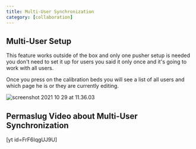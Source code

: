 ```yaml
---
title: Multi-User Synchronization
category: [collaboration]
---
```


## Multi-User Setup

This feature works outside of the box and only one pusher setup is needed you don't need to set it up for users you said it only once and it's going to work with all users.

Once you press on the calibration beds you will see a list of all users and which page he is or they are currently editing.

![screenshot 2021 10 29 at 11.36.03](../img/Screenshot-2021-10-29-at-11.36.03-800x203.png)

## Permaslug Video about Multi-User Synchronization

\[yt id=FrF6IqgUJ9U\]